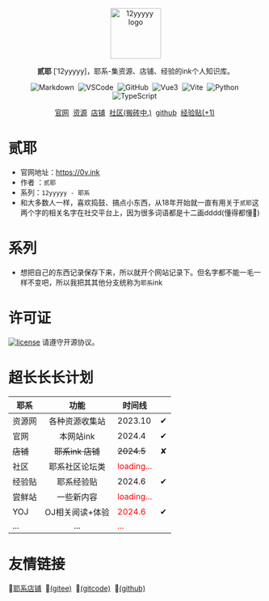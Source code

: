
<p align="center">
    <a href="https://0v.ink" target="_blank" rel="noopener noreferrer">
        <img width="100" src="/logo.ico" alt="12yyyyy logo" />
    </a>
</p>

<p align="center"><b>贰耶</b> [ˈ12yyyyy]，耶系-集资源、店铺、经验的ink个人知识库。</p>

<p align="center">
  <img src="https://img.shields.io/badge/-Markdown-000?logo=Markdown&logoColor=FFF" alt="Markdown" style="display: inline-block;" />&nbsp;
  <img src="https://img.shields.io/badge/-VSCode-C0C0C0?logo=Visual-Studio-Code&logoColor=007ACC" alt="VSCode" style="display: inline-block;" />&nbsp;
  <img src="https://img.shields.io/badge/-GitHub-181717?logo=GitHub&logoColor=FFF" alt="GitHub" style="display: inline-block;" />&nbsp;
  <img src="https://img.shields.io/badge/-Vue3-C0C0C0?logo=Vue.js&logoColor=4FC08D" alt="Vue3" style="display: inline-block;" />&nbsp;
  <img src="https://img.shields.io/badge/-Vite-D3D3D3?logo=Vite&logoColor=646CFF" alt="Vite" style="display: inline-block;" />&nbsp;
  <img src="https://img.shields.io/badge/-Python-A9A9A9?logo=Python&logoColor=3776AB" alt="Python" style="display: inline-block;" />&nbsp;
  <img src="https://img.shields.io/badge/-TypeScript-C0C0C0?logo=TypeScript&logoColor=3178C6" alt="TypeScript" style="display: inline-block;" />&nbsp;
<br />
</p>    

<p align="center">
    <a href="https://0v.ink">官网</a>&nbsp;
    <a href="https://www.pang12.com">资源</a>&nbsp;
    <a href="https://pay.pang12.com">店铺</a>&nbsp;
    <a href="">社区(搬砖中.)</a>&nbsp;
    <a href="https://github.com/12yyyyy/yeink">github</a>&nbsp;
    <a href="">经验贴(+1)</a>&nbsp;
<br />
</p>    


# 贰耶

- 官网地址：<https://0v.ink>
- 作者 ：`贰耶`
- 系列：`12yyyyy - 耶系`
- 和大多数人一样，喜欢捣鼓、搞点小东西，从18年开始就一直有用关于`贰耶`这两个字的相关名字在社交平台上，因为很多词语都是十二画dddd(懂得都懂🤡)

# 系列

- 想把自己的东西记录保存下来，所以就开个网站记录下。但名字都不能一毛一样不变吧，所以我把其其他分支统称为`耶系`ink&nbsp;

# 许可证

[![license](https://img.shields.io/github/license/halo-dev/halo.svg?style=flat-square)](https://kkgithub.com/12yyyyy/my-vit)
请遵守开源协议。

# 超长长长计划

| 耶系        | 功能        |  时间线  |      |
| ----------- |:-----------:|-------- | -----:|
| 资源网      | 各种资源收集站 |2023.10 |  ✔     |
| 官网        | 本网站ink    | 2024.4     |   ✔  |
| ~~店铺~~    | ~~耶系ink 店铺~~ |~~2024.5~~   |&#10008;     |
| 社区        |耶系社区论坛类 |<span style="color: red;">loading...</span>|       |
| 经验贴      | 耶系经验贴   |2024.6|   ✔  |
| 尝鲜站      |    一些新内容    |<span style="color: red;">loading...</span>|       |
| YOJ         | OJ相关阅读+体验 |<span style="color: red;">2024.6</span>|  ✔   |
| ...         |  ...   |<span style="color: red;">...</span>|       |


# 友情链接

  🤡[耶系店铺](https://pay.pang12.com)&nbsp;
  🤡[(gitee)](https://gitee.com/yeink/yeink)&nbsp;
  🤡[(gitcode)](https://gitcode.com/ink0v/yeink/overview)&nbsp;
  🤡[(github)](https://github.com/12yyyyy/yeink)&nbsp;

